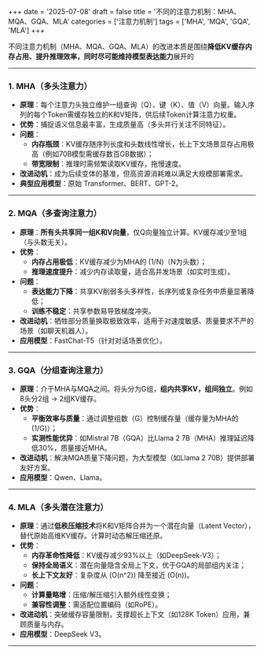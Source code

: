 +++ 
date = '2025-07-08' 
draft = false 
title = '不同的注意力机制：MHA、MQA、GQA、MLA' 
categories = ['注意力机制'] 
tags = ['MHA', 'MQA', 'GQA', 'MLA'] 
+++


不同注意力机制（MHA、MQA、GQA、MLA）的改进本质是围绕**降低KV缓存内存占用、提升推理效率，同时尽可能维持模型表达能力**展开的

---

### **1. MHA（多头注意力）**
- **原理**：每个注意力头独立维护一组查询（Q）、键（K）、值（V）向量。输入序列的每个Token需缓存独立的K和V矩阵，供后续Token计算注意力权重。
- **优势**：捕捉语义信息最丰富，生成质量高（多头并行关注不同特征）。
- **问题**：  
  - **内存瓶颈**：KV缓存随序列长度和头数线性增长，长上下文场景显存占用极高（例如70B模型需缓存数百GB数据）；  
  - **带宽限制**：推理时需频繁读取KV缓存，拖慢速度。
- **改进动机**：成为后续变体的基准，但高资源消耗难以满足大规模部署需求。
- **典型应用模型**：原始 Transformer、BERT、GPT-2。
  
---

### **2. MQA（多查询注意力）**
- **原理**：**所有头共享同一组K和V向量**，仅Q向量独立计算。KV缓存减少至1组（与头数无关）。
- **优势**：  
  - **内存占用极低**：KV缓存减少为MHA的 \(1/N\)（N为头数）；  
  - **推理速度提升**：减少内存读取量，适合高并发场景（如实时生成）。
- **问题**：  
  - **表达能力下降**：共享KV削弱多头多样性，长序列或复杂任务中质量显著降低；  
  - **训练不稳定**：共享参数易导致梯度冲突。
- **改进动机**：牺牲部分质量换取极致效率，适用于对速度敏感、质量要求不严的场景（如聊天机器人）。
- **应用模型**：FastChat-T5（针对对话场景优化）。
  
---

### **3. GQA（分组查询注意力）**
- **原理**：介于MHA与MQA之间。将头分为G组，**组内共享KV，组间独立**。例如8头分2组 → 2组KV缓存。
- **优势**：  
  - **平衡效率与质量**：通过调整组数（G）控制缓存量（缓存量为MHA的 \(1/G\)）；  
  - **实测性能优异**：如Mistral 7B（GQA）比Llama 2 7B（MHA）推理延迟降低30%，质量接近MHA。
- **改进动机**：解决MQA质量下降问题，为大型模型（如Llama 2 70B）提供部署友好方案。
- **应用模型**：Qwen、Llama。
---

### **4. MLA（多头潜在注意力）**
- **原理**：通过**低秩压缩技术**将K和V矩阵合并为一个潜在向量（Latent Vector），替代原始高维KV缓存。计算时动态解压缩还原。
- **优势**：  
  - **内存革命性降低**：KV缓存减少93%以上（如DeepSeek-V3）；  
  - **保持全局语义**：潜在向量隐含全局上下文，优于GQA的局部组内关注；  
  - **长上下文友好**：复杂度从 \(O(n^2)\) 降至接近 \(O(n)\)。
- **问题**：  
  - **计算量略增**：压缩/解压缩引入额外线性变换；  
  - **兼容性调整**：需适配位置编码（如RoPE）。
- **改进动机**：突破缓存容量限制，支撑超长上下文（如128K Token）应用，兼顾质量与内存。
- **应用模型**：DeepSeek V3。

---
